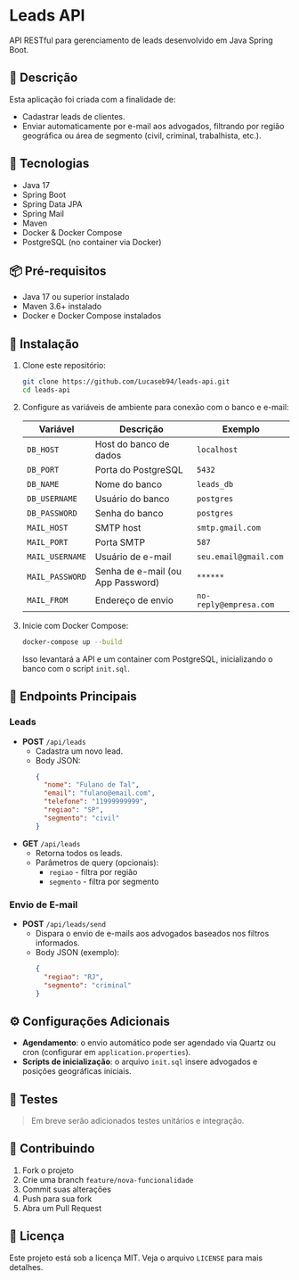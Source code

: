# Leads API

API RESTful para gerenciamento de leads desenvolvido em Java Spring Boot.

## 📝 Descrição
Esta aplicação foi criada com a finalidade de:
- Cadastrar leads de clientes.
- Enviar automaticamente por e-mail aos advogados, filtrando por região geográfica ou área de segmento (civil, criminal, trabalhista, etc.).

## 🚀 Tecnologias
- Java 17
- Spring Boot
- Spring Data JPA
- Spring Mail
- Maven
- Docker & Docker Compose
- PostgreSQL (no container via Docker)

## 📦 Pré-requisitos
- Java 17 ou superior instalado
- Maven 3.6+ instalado
- Docker e Docker Compose instalados

## 🔧 Instalação
1. Clone este repositório:
   ```bash
   git clone https://github.com/Lucaseb94/leads-api.git
   cd leads-api
   ```

2. Configure as variáveis de ambiente para conexão com o banco e e-mail:

   | Variável                    | Descrição                                | Exemplo                         |
   |-----------------------------|------------------------------------------|---------------------------------|
   | `DB_HOST`                   | Host do banco de dados                   | `localhost`                     |
   | `DB_PORT`                   | Porta do PostgreSQL                      | `5432`                          |
   | `DB_NAME`                   | Nome do banco                            | `leads_db`                      |
   | `DB_USERNAME`               | Usuário do banco                         | `postgres`                      |
   | `DB_PASSWORD`               | Senha do banco                           | `postgres`                      |
   | `MAIL_HOST`                 | SMTP host                                | `smtp.gmail.com`                |
   | `MAIL_PORT`                 | Porta SMTP                               | `587`                           |
   | `MAIL_USERNAME`             | Usuário de e-mail                        | `seu.email@gmail.com`           |
   | `MAIL_PASSWORD`             | Senha de e-mail (ou App Password)        | `******`                        |
   | `MAIL_FROM`                 | Endereço de envio                        | `no-reply@empresa.com`          |

3. Inicie com Docker Compose:
   ```bash
   docker-compose up --build
   ```
   Isso levantará a API e um container com PostgreSQL, inicializando o banco com o script `init.sql`.

## 🎯 Endpoints Principais

### Leads
- **POST** `/api/leads`
  - Cadastra um novo lead.
  - Body JSON:
    ```json
    {
      "nome": "Fulano de Tal",
      "email": "fulano@email.com",
      "telefone": "11999999999",
      "regiao": "SP",
      "segmento": "civil"
    }
    ```
- **GET** `/api/leads`
  - Retorna todos os leads.
  - Parâmetros de query (opcionais):
    - `regiao` - filtra por região
    - `segmento` - filtra por segmento

### Envio de E-mail
- **POST** `/api/leads/send`
  - Dispara o envio de e-mails aos advogados baseados nos filtros informados.
  - Body JSON (exemplo):
    ```json
    {
      "regiao": "RJ",
      "segmento": "criminal"
    }
    ```

## ⚙️ Configurações Adicionais
- **Agendamento**: o envio automático pode ser agendado via Quartz ou cron (configurar em `application.properties`).
- **Scripts de inicialização**: o arquivo `init.sql` insere advogados e posições geográficas iniciais.

## 📝 Testes
> Em breve serão adicionados testes unitários e integração.

## 🤝 Contribuindo
1. Fork o projeto
2. Crie uma branch `feature/nova-funcionalidade`
3. Commit suas alterações
4. Push para sua fork
5. Abra um Pull Request

## 📝 Licença
Este projeto está sob a licença MIT. Veja o arquivo `LICENSE` para mais detalhes.
